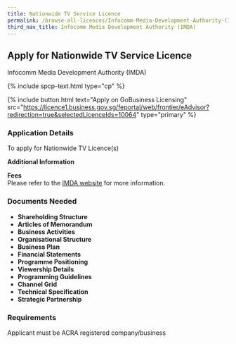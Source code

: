 ```yaml
---
title: Nationwide TV Service Licence
permalink: /browse-all-licences/Infocomm-Media-Development-Authority-(IMDA)/Nationwide-TV-Service-Licence
third_nav_title: Infocomm Media Development Authority (IMDA)
---
```


## Apply for Nationwide TV Service Licence

Infocomm Media Development Authority (IMDA)

{% include spcp-text.html type="cp" %}

{% include button.html text="Apply on GoBusiness Licensing" src="https://licence1.business.gov.sg/feportal/web/frontier/eAdvisor?redirection=true&selectedLicenceIds=10064" type="primary" %}

<H3>Application Details</H3>

<p>To apply for Nationwide TV Licence(s)</p>

<strong>Additional Information</strong>

<p><strong>Fees<br /></strong>Please refer to the <a href="https://www.imda.gov.sg/regulations-and-licensing-listing/free-to-air-nationwide-television-service-licence" target="_blank" rel="noopener">IMDA website</a> for more information.<strong><br /></strong></p>

<H3>Documents Needed</H3>

<ul>
 <li><strong>Shareholding Structure</strong></li>
 <li><strong>Articles of Memorandum</strong></li>
 <li><strong>Business Activities</strong></li>
 <li><strong>Organisational Structure</strong></li>
 <li><strong>Business Plan</strong></li>
 <li><strong>Financial Statements</strong></li>
 <li><strong>Programme Positioning</strong></li>
 <li><strong>Viewership Details</strong></li>
 <li><strong>Programming Guidelines</strong></li>
 <li><strong>Channel Grid</strong></li>
 <li><strong>Technical Specification</strong></li>
 <li><strong>Strategic Partnership</strong></li>
 </ul>

<H3>Requirements</H3>

Applicant must be ACRA registered company/business

